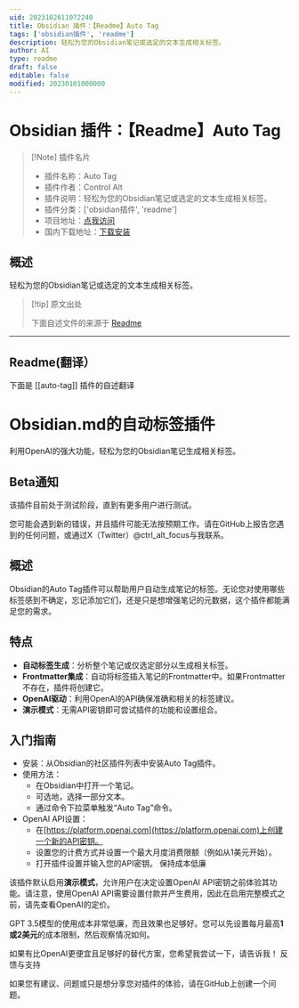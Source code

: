 ```yaml
---
uid: 2023102611072240
title: Obsidian 插件：【Readme】Auto Tag
tags: ['obsidian插件', 'readme']
description: 轻松为您的Obsidian笔记或选定的文本生成相关标签。
author: AI
type: readme
draft: false
editable: false
modified: 20230101000000
---
```


# Obsidian 插件：【Readme】Auto Tag

> [!Note] 插件名片
> - 插件名称：Auto Tag
> - 插件作者：Control Alt
> - 插件说明：轻松为您的Obsidian笔记或选定的文本生成相关标签。
> - 插件分类：['obsidian插件', 'readme']
> - 项目地址：[点我访问](https://github.com/CtrlAltFocus/obsidian-plugin-auto-tag)
> - 国内下载地址：[下载安装](https://pkmer.cn/products/plugin/pluginMarket/?auto-tag)

## 概述

轻松为您的Obsidian笔记或选定的文本生成相关标签。



> [!tip] 原文出处
> 
>下面自述文件的来源于 [Readme](https://ghproxy.net/https://raw.githubusercontent.com/CtrlAltFocus/obsidian-plugin-auto-tag/main/README.md)
> 

---

## Readme(翻译）

下面是 [[auto-tag]] 插件的自述翻译


# Obsidian.md的自动标签插件

利用OpenAI的强大功能，轻松为您的Obsidian笔记生成相关标签。
## Beta通知

该插件目前处于测试阶段，直到有更多用户进行测试。

您可能会遇到新的错误，并且插件可能无法按预期工作。请在GitHub上报告您遇到的任何问题，或通过X（Twitter）@ctrl_alt_focus与我联系。
## 概述

Obsidian的Auto Tag插件可以帮助用户自动生成笔记的标签。无论您对使用哪些标签感到不确定，忘记添加它们，还是只是想增强笔记的元数据，这个插件都能满足您的需求。
## 特点

- **自动标签生成**：分析整个笔记或仅选定部分以生成相关标签。
- **Frontmatter集成**：自动将标签插入笔记的Frontmatter中。如果Frontmatter不存在，插件将创建它。
- **OpenAI驱动**：利用OpenAI的API确保准确和相关的标签建议。
- **演示模式**：无需API密钥即可尝试插件的功能和设置组合。
## 入门指南

- 安装：从Obsidian的社区插件列表中安装Auto Tag插件。
- 使用方法：
  - 在Obsidian中打开一个笔记。
  - 可选地，选择一部分文本。
  - 通过命令下拉菜单触发“Auto Tag”命令。
- OpenAI API设置：
  - 在[https://platform.openai.com](https://platform.openai.com)上创建一个新的API密钥。
  - 设置您的计费方式并设置一个最大月度消费限额（例如从1美元开始）。
  - 打开插件设置并输入您的API密钥。
保持成本低廉

该插件默认启用**演示模式**，允许用户在决定设置OpenAI API密钥之前体验其功能。请注意，使用OpenAI API需要设置付款并产生费用，因此在启用完整模式之前，请先查看OpenAI的定价。

GPT 3.5模型的使用成本非常低廉，而且效果也足够好。您可以先设置每月最高**1或2美元**的成本限制，然后观察情况如何。

如果有比OpenAI更便宜且足够好的替代方案，您希望我尝试一下，请告诉我！
反馈与支持

如果您有建议、问题或只是想分享您对插件的体验，请在GitHub上创建一个问题。



